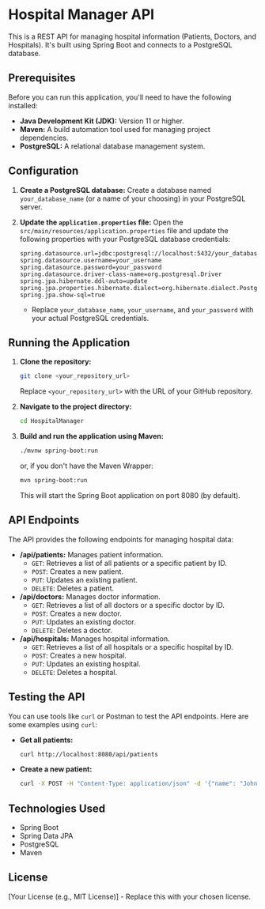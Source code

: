 # Hospital Manager API

This is a REST API for managing hospital information (Patients, Doctors, and Hospitals). It's built using Spring Boot and connects to a PostgreSQL database.

## Prerequisites

Before you can run this application, you'll need to have the following installed:

*   **Java Development Kit (JDK):** Version 11 or higher.
*   **Maven:** A build automation tool used for managing project dependencies.
*   **PostgreSQL:** A relational database management system.

## Configuration

1.  **Create a PostgreSQL database:** Create a database named `your_database_name` (or a name of your choosing) in your PostgreSQL server.

2.  **Update the `application.properties` file:**  Open the `src/main/resources/application.properties` file and update the following properties with your PostgreSQL database credentials:

    ```properties
    spring.datasource.url=jdbc:postgresql://localhost:5432/your_database_name
    spring.datasource.username=your_username
    spring.datasource.password=your_password
    spring.datasource.driver-class-name=org.postgresql.Driver
    spring.jpa.hibernate.ddl-auto=update
    spring.jpa.properties.hibernate.dialect=org.hibernate.dialect.PostgreSQLDialect
    spring.jpa.show-sql=true
    ```

    *   Replace `your_database_name`, `your_username`, and `your_password` with your actual PostgreSQL credentials.

## Running the Application

1.  **Clone the repository:**

    ```bash
    git clone <your_repository_url>
    ```

    Replace `<your_repository_url>` with the URL of your GitHub repository.

2.  **Navigate to the project directory:**

    ```bash
    cd HospitalManager
    ```

3.  **Build and run the application using Maven:**

    ```bash
    ./mvnw spring-boot:run
    ```

    or, if you don't have the Maven Wrapper:

    ```bash
    mvn spring-boot:run
    ```

    This will start the Spring Boot application on port 8080 (by default).

## API Endpoints

The API provides the following endpoints for managing hospital data:

*   **/api/patients:**  Manages patient information.
    *   `GET`: Retrieves a list of all patients or a specific patient by ID.
    *   `POST`: Creates a new patient.
    *   `PUT`: Updates an existing patient.
    *   `DELETE`: Deletes a patient.
*   **/api/doctors:** Manages doctor information.
    *   `GET`: Retrieves a list of all doctors or a specific doctor by ID.
    *   `POST`: Creates a new doctor.
    *   `PUT`: Updates an existing doctor.
    *   `DELETE`: Deletes a doctor.
*   **/api/hospitals:** Manages hospital information.
    *   `GET`: Retrieves a list of all hospitals or a specific hospital by ID.
    *   `POST`: Creates a new hospital.
    *   `PUT`: Updates an existing hospital.
    *   `DELETE`: Deletes a hospital.

## Testing the API

You can use tools like `curl` or Postman to test the API endpoints. Here are some examples using `curl`:

*   **Get all patients:**

    ```bash
    curl http://localhost:8080/api/patients
    ```

*   **Create a new patient:**

    ```bash
    curl -X POST -H "Content-Type: application/json" -d '{"name": "John Doe", "dob": "1990-01-01", "gender": "Male", "address": "123 Main St", "phoneNumber": "555-1234"}' http://localhost:8080/api/patients
    ```

## Technologies Used

*   Spring Boot
*   Spring Data JPA
*   PostgreSQL
*   Maven

## License

[Your License (e.g., MIT License)] - Replace this with your chosen license.
